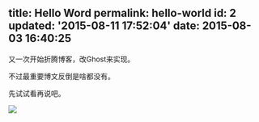 title: Hello Word
permalink: hello-world
id: 2
updated: '2015-08-11 17:52:04'
date: 2015-08-03 16:40:25
---

又一次开始折腾博客，改Ghost来实现。

不过最重要博文反倒是啥都没有。

先试试看再说吧。

![](http://7xkv17.com1.z0.glb.clouddn.com/ghost/4/6b/de65484d289f7cf6ea7aede496c63.jpg)